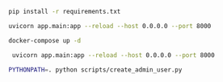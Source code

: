 ```bash
pip install -r requirements.txt

uvicorn app.main:app --reload --host 0.0.0.0 --port 8000
```

```bash
docker-compose up -d
```

```bash
 uvicorn app.main:app --reload --host 0.0.0.0 --port 8000
```

```bash
PYTHONPATH=. python scripts/create_admin_user.py
```